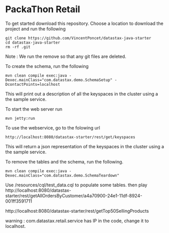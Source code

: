 PackaThon Retail
========================

To get started download this repository. Choose a location to download the project and run the following
```
git clone https://github.com/VincentPoncet/datastax-java-starter
cd datastax-java-starter
rm -rf .git
```
Note : We run the remove so that any git files are deleted.

To create the schema, run the following

	mvn clean compile exec:java -Dexec.mainClass="com.datastax.demo.SchemaSetup" -DcontactPoints=localhost
	
This will print out a description of all the keyspaces in the cluster using a the sample service. 
	
To start the web server run 

	mvn jetty:run

To use the webservice, go to the folowing url

	http://localhost:8080/datastax-starter/rest/get/keyspaces
	
This will return a json representation of the keyspaces in the cluster using a the sample service.	

To remove the tables and the schema, run the following.

    mvn clean compile exec:java -Dexec.mainClass="com.datastax.demo.SchemaTeardown"

Use /resources/cql/test_data.cql to populate some tables.
then play
http://localhost:8080/datastax-starter/rest/getAllOrdersByCustomer/a4a70900-24e1-11df-8924-001ff3591711

http://localhost:8080/datastax-starter/rest/getTop50SellingProducts

warning : com.datastax.retail.service has IP in the code, change it to localhost.





    
    

